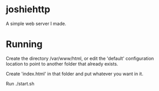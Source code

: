 # joshiehttp
A simple web server I made.

# Running
Create the directory /var/www/html, or edit the 'default' configuration location to point to another folder that already exists.

Create 'index.html' in that folder and put whatever you want in it.

Run ./start.sh
